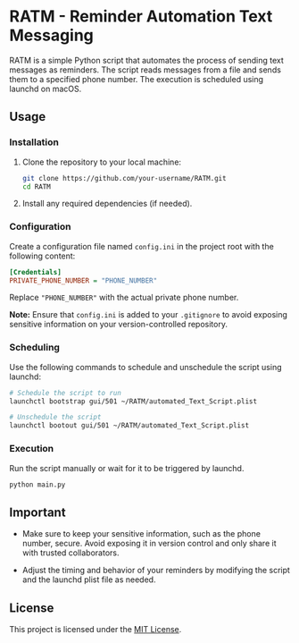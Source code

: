 # RATM - Reminder Automation Text Messaging

RATM is a simple Python script that automates the process of sending text messages as reminders. The script reads messages from a file and sends them to a specified phone number. The execution is scheduled using launchd on macOS.

## Usage

### Installation

1. Clone the repository to your local machine:

    ```bash
    git clone https://github.com/your-username/RATM.git
    cd RATM
    ```

2. Install any required dependencies (if needed).

### Configuration

Create a configuration file named `config.ini` in the project root with the following content:

```ini
[Credentials]
PRIVATE_PHONE_NUMBER = "PHONE_NUMBER"
```

Replace `"PHONE_NUMBER"` with the actual private phone number.

**Note:** Ensure that `config.ini` is added to your `.gitignore` to avoid exposing sensitive information on your version-controlled repository.

### Scheduling

Use the following commands to schedule and unschedule the script using launchd:

```bash
# Schedule the script to run
launchctl bootstrap gui/501 ~/RATM/automated_Text_Script.plist

# Unschedule the script
launchctl bootout gui/501 ~/RATM/automated_Text_Script.plist
```

### Execution

Run the script manually or wait for it to be triggered by launchd.

```bash
python main.py
```

## Important

- Make sure to keep your sensitive information, such as the phone number, secure. Avoid exposing it in version control and only share it with trusted collaborators.

- Adjust the timing and behavior of your reminders by modifying the script and the launchd plist file as needed.

## License

This project is licensed under the [MIT License](LICENSE).
